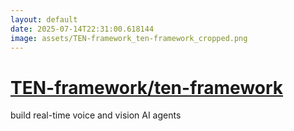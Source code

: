 ```yaml
---
layout: default
date: 2025-07-14T22:31:00.618144
image: assets/TEN-framework_ten-framework_cropped.png
---
```


# [TEN-framework/ten-framework](https://github.com/TEN-framework/ten-framework)

build real-time voice and vision AI agents
